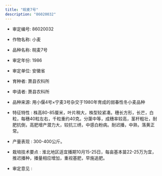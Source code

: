 ```yaml
---
title: "皖麦7号"
description: "86020032"
---
```

* 审定编号:  86020032

*  作物名称:  小麦

*  品种名称:  皖麦7号

*  审定年份:  1986

*  审定单位:  安徽省

* 育种者:  萧县农科所

*  申请者:  萧县农科所

*  品种来源:  用小偃4号×宁麦3号杂交于1980年育成的弱春性冬小麦品种

*  特征特性 : 
株高80-85厘米，叶片稍大，株型较紧凑。穗长方形，长芒，白粒，每穗40粒左右，千粒重约40克。分蕖中等，成穗率较高，茎杆粗壮，耐肥抗倒，高肥增产潜力大，较抗三绣，中感白粉病。耐迟播，中熟，落黄正常。
 
*  产量表现 : 
300-400公斤。

*  栽培技术要点 : 
淮北地区适宜播期10月15-25日，每亩基本苗22-25万为宜，推迟播种，播量相应增加，重视基肥，早施追肥。

*  审定意见 : 

